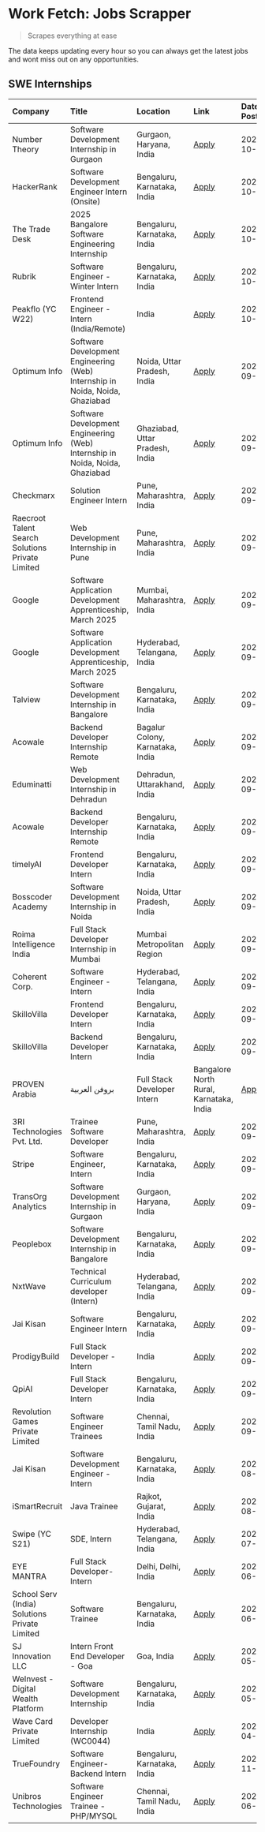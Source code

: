 # Work Fetch: Jobs Scrapper
> Scrapes everything at ease

The data keeps updating every hour so you can always get the latest jobs and wont miss out on any opportunities.

## SWE Internships
<!--START_SECTION:workfetch-->
| Company                                          | Title                                                                        | Location                                | Link                                                                                                                                                                                                                                                                          | Date Posted   |
|:-------------------------------------------------|:-----------------------------------------------------------------------------|:----------------------------------------|:------------------------------------------------------------------------------------------------------------------------------------------------------------------------------------------------------------------------------------------------------------------------------|:--------------|
| Number Theory                                    | Software Development Internship in Gurgaon                                   | Gurgaon, Haryana, India                 | [Apply](https://in.linkedin.com/jobs/view/software-development-internship-in-gurgaon-at-number-theory-4042414715?position=55&pageNum=0&refId=wF4j4rg8QoVS4J1z8cje6Q%3D%3D&trackingId=hErRs9CSsNTgH8ELbHnTUg%3D%3D)                                                            | 2024-10-04    |
| HackerRank                                       | Software Development Engineer Intern (Onsite)                                | Bengaluru, Karnataka, India             | [Apply](https://in.linkedin.com/jobs/view/software-development-engineer-intern-onsite-at-hackerrank-4040131804?position=29&pageNum=0&refId=wF4j4rg8QoVS4J1z8cje6Q%3D%3D&trackingId=xIXd1TTsEcXUSZzfy9%2FLaQ%3D%3D)                                                            | 2024-10-03    |
| The Trade Desk                                   | 2025 Bangalore Software Engineering Internship                               | Bengaluru, Karnataka, India             | [Apply](https://in.linkedin.com/jobs/view/2025-bangalore-software-engineering-internship-at-the-trade-desk-3987456531?position=13&pageNum=0&refId=wF4j4rg8QoVS4J1z8cje6Q%3D%3D&trackingId=i1bNn9n9ViNx2Hn8qqdh6Q%3D%3D)                                                       | 2024-10-02    |
| Rubrik                                           | Software Engineer - Winter Intern                                            | Bengaluru, Karnataka, India             | [Apply](https://in.linkedin.com/jobs/view/software-engineer-winter-intern-at-rubrik-4006567784?position=18&pageNum=0&refId=wF4j4rg8QoVS4J1z8cje6Q%3D%3D&trackingId=JCso%2FzQuUyGuEHnZdjPVhg%3D%3D)                                                                            | 2024-10-02    |
| Peakflo (YC W22)                                 | Frontend Engineer - Intern (India/Remote)                                    | India                                   | [Apply](https://in.linkedin.com/jobs/view/frontend-engineer-intern-india-remote-at-peakflo-yc-w22-4037729755?position=16&pageNum=0&refId=wF4j4rg8QoVS4J1z8cje6Q%3D%3D&trackingId=452gsqcqYvRiDrA1VCSWQA%3D%3D)                                                                | 2024-10-01    |
| Optimum Info                                     | Software Development Engineering (Web) Internship in Noida, Noida, Ghaziabad | Noida, Uttar Pradesh, India             | [Apply](https://in.linkedin.com/jobs/view/software-development-engineering-web-internship-in-noida-noida-ghaziabad-at-optimum-info-4037042231?position=6&pageNum=0&refId=wF4j4rg8QoVS4J1z8cje6Q%3D%3D&trackingId=47kZjkZ2m16pdb7PH%2FBgug%3D%3D)                              | 2024-09-27    |
| Optimum Info                                     | Software Development Engineering (Web) Internship in Noida, Noida, Ghaziabad | Ghaziabad, Uttar Pradesh, India         | [Apply](https://in.linkedin.com/jobs/view/software-development-engineering-web-internship-in-noida-noida-ghaziabad-at-optimum-info-4037041629?position=7&pageNum=0&refId=wF4j4rg8QoVS4J1z8cje6Q%3D%3D&trackingId=3YmuVxDSX4R%2FK1oXAeEG7g%3D%3D)                              | 2024-09-27    |
| Checkmarx                                        | Solution Engineer Intern                                                     | Pune, Maharashtra, India                | [Apply](https://in.linkedin.com/jobs/view/solution-engineer-intern-at-checkmarx-4036405936?position=58&pageNum=0&refId=wF4j4rg8QoVS4J1z8cje6Q%3D%3D&trackingId=5wUJpO1fCrGmtXjgKL2gKg%3D%3D)                                                                                  | 2024-09-27    |
| Raecroot Talent Search Solutions Private Limited | Web Development Internship in Pune                                           | Pune, Maharashtra, India                | [Apply](https://in.linkedin.com/jobs/view/web-development-internship-in-pune-at-raecroot-talent-search-solutions-private-limited-4034584677?position=46&pageNum=0&refId=wF4j4rg8QoVS4J1z8cje6Q%3D%3D&trackingId=UYJE30OW%2BUAEVC70QUyfBQ%3D%3D)                               | 2024-09-26    |
| Google                                           | Software Application Development Apprenticeship, March 2025                  | Mumbai, Maharashtra, India              | [Apply](https://in.linkedin.com/jobs/view/software-application-development-apprenticeship-march-2025-at-google-4032958573?position=2&pageNum=0&refId=wF4j4rg8QoVS4J1z8cje6Q%3D%3D&trackingId=8OJG4jj5LEWiWVzJi%2FYaug%3D%3D)                                                  | 2024-09-24    |
| Google                                           | Software Application Development Apprenticeship, March 2025                  | Hyderabad, Telangana, India             | [Apply](https://in.linkedin.com/jobs/view/software-application-development-apprenticeship-march-2025-at-google-4032957528?position=3&pageNum=0&refId=wF4j4rg8QoVS4J1z8cje6Q%3D%3D&trackingId=46iCJjh8WuCtzfRtX%2FBugA%3D%3D)                                                  | 2024-09-24    |
| Talview                                          | Software Development Internship in Bangalore                                 | Bengaluru, Karnataka, India             | [Apply](https://in.linkedin.com/jobs/view/software-development-internship-in-bangalore-at-talview-4033703077?position=10&pageNum=0&refId=wF4j4rg8QoVS4J1z8cje6Q%3D%3D&trackingId=jq8NySz5YL55DK9U5WxUbw%3D%3D)                                                                | 2024-09-23    |
| Acowale                                          | Backend Developer Internship Remote                                          | Bagalur Colony, Karnataka, India        | [Apply](https://in.linkedin.com/jobs/view/backend-developer-internship-remote-at-acowale-4030088707?position=17&pageNum=0&refId=wF4j4rg8QoVS4J1z8cje6Q%3D%3D&trackingId=i5ygCi8uiHSqeJtiYTENSw%3D%3D)                                                                         | 2024-09-21    |
| Eduminatti                                       | Web Development Internship in Dehradun                                       | Dehradun, Uttarakhand, India            | [Apply](https://in.linkedin.com/jobs/view/web-development-internship-in-dehradun-at-eduminatti-4032105381?position=26&pageNum=0&refId=wF4j4rg8QoVS4J1z8cje6Q%3D%3D&trackingId=WtbIa4ECkulB%2FHNcD1SUNQ%3D%3D)                                                                 | 2024-09-21    |
| Acowale                                          | Backend Developer Internship Remote                                          | Bengaluru, Karnataka, India             | [Apply](https://in.linkedin.com/jobs/view/backend-developer-internship-remote-at-acowale-4030975489?position=9&pageNum=0&refId=wF4j4rg8QoVS4J1z8cje6Q%3D%3D&trackingId=ZONB7lZCX1i9TVqzzwpu0w%3D%3D)                                                                          | 2024-09-20    |
| timelyAI                                         | Frontend Developer Intern                                                    | Bengaluru, Karnataka, India             | [Apply](https://in.linkedin.com/jobs/view/frontend-developer-intern-at-timelyai-4030925040?position=14&pageNum=0&refId=wF4j4rg8QoVS4J1z8cje6Q%3D%3D&trackingId=tIKnidI0HXdCQBmXY8CBzA%3D%3D)                                                                                  | 2024-09-20    |
| Bosscoder Academy                                | Software Development Internship in Noida                                     | Noida, Uttar Pradesh, India             | [Apply](https://in.linkedin.com/jobs/view/software-development-internship-in-noida-at-bosscoder-academy-4031161323?position=15&pageNum=0&refId=wF4j4rg8QoVS4J1z8cje6Q%3D%3D&trackingId=TZflahb5FGS93uikmfv0bg%3D%3D)                                                          | 2024-09-20    |
| Roima Intelligence India                         | Full Stack Developer Internship in Mumbai                                    | Mumbai Metropolitan Region              | [Apply](https://in.linkedin.com/jobs/view/full-stack-developer-internship-in-mumbai-at-roima-intelligence-india-4031159544?position=48&pageNum=0&refId=wF4j4rg8QoVS4J1z8cje6Q%3D%3D&trackingId=dRYTcecwYmWPaYylLVyJNQ%3D%3D)                                                  | 2024-09-20    |
| Coherent Corp.                                   | Software Engineer - Intern                                                   | Hyderabad, Telangana, India             | [Apply](https://in.linkedin.com/jobs/view/software-engineer-intern-at-coherent-corp-4029132427?position=20&pageNum=0&refId=wF4j4rg8QoVS4J1z8cje6Q%3D%3D&trackingId=98Cfehelox0i6GGh3CwRJA%3D%3D)                                                                              | 2024-09-18    |
| SkilloVilla                                      | Frontend Developer Intern                                                    | Bengaluru, Karnataka, India             | [Apply](https://in.linkedin.com/jobs/view/frontend-developer-intern-at-skillovilla-4025873510?position=8&pageNum=0&refId=wF4j4rg8QoVS4J1z8cje6Q%3D%3D&trackingId=a%2B9q7YoYeDsRGhlS1uE4VA%3D%3D)                                                                              | 2024-09-17    |
| SkilloVilla                                      | Backend Developer Intern                                                     | Bengaluru, Karnataka, India             | [Apply](https://in.linkedin.com/jobs/view/backend-developer-intern-at-skillovilla-4025860894?position=11&pageNum=0&refId=wF4j4rg8QoVS4J1z8cje6Q%3D%3D&trackingId=oG47vhhcSBfeOeyEX7Zzqw%3D%3D)                                                                                | 2024-09-17    |
| PROVEN Arabia | بروفن العربية                    | Full Stack Developer Intern                                                  | Bangalore North Rural, Karnataka, India | [Apply](https://in.linkedin.com/jobs/view/full-stack-developer-intern-at-proven-arabia-%D8%A8%D8%B1%D9%88%D9%81%D9%86-%D8%A7%D9%84%D8%B9%D8%B1%D8%A8%D9%8A%D8%A9-4028862862?position=59&pageNum=0&refId=wF4j4rg8QoVS4J1z8cje6Q%3D%3D&trackingId=YGzy6I1yJGqH5L4PlDIi3A%3D%3D) | 2024-09-17    |
| 3RI Technologies Pvt. Ltd.                       | Trainee  Software Developer                                                  | Pune, Maharashtra, India                | [Apply](https://in.linkedin.com/jobs/view/trainee-software-developer-at-3ri-technologies-pvt-ltd-4026688364?position=25&pageNum=0&refId=wF4j4rg8QoVS4J1z8cje6Q%3D%3D&trackingId=QKvQOGda%2FXMx%2Fp6q3er17g%3D%3D)                                                             | 2024-09-15    |
| Stripe                                           | Software Engineer, Intern                                                    | Bengaluru, Karnataka, India             | [Apply](https://in.linkedin.com/jobs/view/software-engineer-intern-at-stripe-4008214242?position=4&pageNum=0&refId=wF4j4rg8QoVS4J1z8cje6Q%3D%3D&trackingId=gkqI0Kyy4b0xkcwh7CAQcw%3D%3D)                                                                                      | 2024-09-13    |
| TransOrg Analytics                               | Software Development Internship in Gurgaon                                   | Gurgaon, Haryana, India                 | [Apply](https://in.linkedin.com/jobs/view/software-development-internship-in-gurgaon-at-transorg-analytics-4024791052?position=52&pageNum=0&refId=wF4j4rg8QoVS4J1z8cje6Q%3D%3D&trackingId=MyWInUcbTfcYG1868QPlbA%3D%3D)                                                       | 2024-09-12    |
| Peoplebox                                        | Software Development Internship in Bangalore                                 | Bengaluru, Karnataka, India             | [Apply](https://in.linkedin.com/jobs/view/software-development-internship-in-bangalore-at-peoplebox-4022411601?position=12&pageNum=0&refId=wF4j4rg8QoVS4J1z8cje6Q%3D%3D&trackingId=PY7EsyNOckGPz1L7yx2LrQ%3D%3D)                                                              | 2024-09-10    |
| NxtWave                                          | Technical Curriculum developer (Intern)                                      | Hyderabad, Telangana, India             | [Apply](https://in.linkedin.com/jobs/view/technical-curriculum-developer-intern-at-nxtwave-4020462207?position=35&pageNum=0&refId=wF4j4rg8QoVS4J1z8cje6Q%3D%3D&trackingId=QF8N1eftmrsGwWmXSxYsyA%3D%3D)                                                                       | 2024-09-09    |
| Jai Kisan                                        | Software Engineer Intern                                                     | Bengaluru, Karnataka, India             | [Apply](https://in.linkedin.com/jobs/view/software-engineer-intern-at-jai-kisan-4024075360?position=36&pageNum=0&refId=wF4j4rg8QoVS4J1z8cje6Q%3D%3D&trackingId=ILiGrtlVXKPf%2B54vC%2Fm8Xg%3D%3D)                                                                              | 2024-09-09    |
| ProdigyBuild                                     | Full Stack Developer - Intern                                                | India                                   | [Apply](https://in.linkedin.com/jobs/view/full-stack-developer-intern-at-prodigybuild-4019591942?position=45&pageNum=0&refId=wF4j4rg8QoVS4J1z8cje6Q%3D%3D&trackingId=TVXS3QAuzc2oWnsU9jrVxg%3D%3D)                                                                            | 2024-09-08    |
| QpiAI                                            | Full Stack Developer Intern                                                  | Bengaluru, Karnataka, India             | [Apply](https://in.linkedin.com/jobs/view/full-stack-developer-intern-at-qpiai-4017395346?position=30&pageNum=0&refId=wF4j4rg8QoVS4J1z8cje6Q%3D%3D&trackingId=07OKEySDeG2qswA%2FnSq%2BIg%3D%3D)                                                                               | 2024-09-06    |
| Revolution Games Private Limited                 | Software Engineer Trainees                                                   | Chennai, Tamil Nadu, India              | [Apply](https://in.linkedin.com/jobs/view/software-engineer-trainees-at-revolution-games-private-limited-4015912927?position=28&pageNum=0&refId=wF4j4rg8QoVS4J1z8cje6Q%3D%3D&trackingId=CCzPMELT13jnobl%2FaeCuIw%3D%3D)                                                       | 2024-09-02    |
| Jai Kisan                                        | Software Development Engineer - Intern                                       | Bengaluru, Karnataka, India             | [Apply](https://in.linkedin.com/jobs/view/software-development-engineer-intern-at-jai-kisan-4027288169?position=24&pageNum=0&refId=wF4j4rg8QoVS4J1z8cje6Q%3D%3D&trackingId=6PiXUj4j2Mvcf%2Bes6LpYbQ%3D%3D)                                                                    | 2024-08-22    |
| iSmartRecruit                                    | Java Trainee                                                                 | Rajkot, Gujarat, India                  | [Apply](https://in.linkedin.com/jobs/view/java-trainee-at-ismartrecruit-3992301825?position=31&pageNum=0&refId=wF4j4rg8QoVS4J1z8cje6Q%3D%3D&trackingId=BkWONp%2B3PCds1ZBwfprAkg%3D%3D)                                                                                        | 2024-08-06    |
| Swipe (YC S21)                                   | SDE, Intern                                                                  | Hyderabad, Telangana, India             | [Apply](https://in.linkedin.com/jobs/view/sde-intern-at-swipe-yc-s21-3980368092?position=38&pageNum=0&refId=wF4j4rg8QoVS4J1z8cje6Q%3D%3D&trackingId=Rmuu%2FJt%2FJRjzrwLgQYrM3Q%3D%3D)                                                                                         | 2024-07-22    |
| EYE MANTRA                                       | Full Stack Developer- Intern                                                 | Delhi, Delhi, India                     | [Apply](https://in.linkedin.com/jobs/view/full-stack-developer-intern-at-eye-mantra-3960988037?position=44&pageNum=0&refId=wF4j4rg8QoVS4J1z8cje6Q%3D%3D&trackingId=qnbRjvehZnLwN3fgH%2B7YtA%3D%3D)                                                                            | 2024-06-28    |
| School Serv (India) Solutions Private Limited    | Software Trainee                                                             | Bengaluru, Karnataka, India             | [Apply](https://in.linkedin.com/jobs/view/software-trainee-at-school-serv-india-solutions-private-limited-3953917603?position=42&pageNum=0&refId=wF4j4rg8QoVS4J1z8cje6Q%3D%3D&trackingId=PJYKe8kj9ofOlBYV4IPJ6Q%3D%3D)                                                        | 2024-06-19    |
| SJ Innovation LLC                                | Intern Front End Developer - Goa                                             | Goa, India                              | [Apply](https://in.linkedin.com/jobs/view/intern-front-end-developer-goa-at-sj-innovation-llc-3931678611?position=21&pageNum=0&refId=wF4j4rg8QoVS4J1z8cje6Q%3D%3D&trackingId=f%2BGK759owMocMTqnQdxozw%3D%3D)                                                                  | 2024-05-24    |
| WeInvest - Digital Wealth Platform               | Software Development Internship                                              | Bengaluru, Karnataka, India             | [Apply](https://in.linkedin.com/jobs/view/software-development-internship-at-weinvest-digital-wealth-platform-3912867225?position=5&pageNum=0&refId=wF4j4rg8QoVS4J1z8cje6Q%3D%3D&trackingId=FhaRoXI%2Fb1rVwmNMkJXWwA%3D%3D)                                                   | 2024-05-01    |
| Wave Card Private Limited                        | Developer Internship (WC0044)                                                | India                                   | [Apply](https://in.linkedin.com/jobs/view/developer-internship-wc0044-at-wave-card-private-limited-3900079966?position=43&pageNum=0&refId=wF4j4rg8QoVS4J1z8cje6Q%3D%3D&trackingId=hq7%2FidjUcV1HxJsVqNLwKQ%3D%3D)                                                             | 2024-04-15    |
| TrueFoundry                                      | Software Engineer-Backend Intern                                             | Bengaluru, Karnataka, India             | [Apply](https://in.linkedin.com/jobs/view/software-engineer-backend-intern-at-truefoundry-3779508170?position=41&pageNum=0&refId=wF4j4rg8QoVS4J1z8cje6Q%3D%3D&trackingId=ne3EmyhV%2FBIEmeD0r5IpDg%3D%3D)                                                                      | 2023-11-10    |
| Unibros Technologies                             | Software Engineer Trainee - PHP/MYSQL                                        | Chennai, Tamil Nadu, India              | [Apply](https://in.linkedin.com/jobs/view/software-engineer-trainee-php-mysql-at-unibros-technologies-3656599241?position=37&pageNum=0&refId=wF4j4rg8QoVS4J1z8cje6Q%3D%3D&trackingId=7oJOmMl3d%2FoQjwxHtpZWKQ%3D%3D)                                                          | 2023-06-12    |
<!--END_SECTION:workfetch-->
